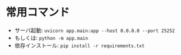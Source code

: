 # 常用コマンド
- サーバ起動: `uvicorn app.main:app --host 0.0.0.0 --port 25252`
- もしくは: `python -m app.main`
- 依存インストール: `pip install -r requirements.txt`
